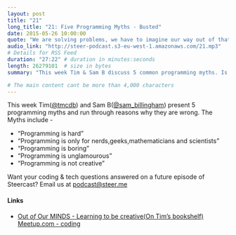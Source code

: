 ```yaml
---
layout: post
title: "21"
long_title: "21: Five Programming Myths - Busted"
date: 2015-05-26 10:00:00
quote: "We are solving problems, we have to imagine our way out of that problem. That’s creative."
audio_link: "http://steer-podcast.s3-eu-west-1.amazonaws.com/21.mp3"
# Details for RSS Feed
duration: "27:22" # duration in minutes:seconds
length: 26279101  # size in bytes
summary: "This week Tim & Sam B discuss 5 common programming myths. Is programming hard? Is programming creative?"

# The main content cant be more than 4,000 characters
---
```


This week Tim([@tmcdb](https://twitter.com/tmcdb)) and Sam B([@sam_billingham](https://twitter.com/sam_billingham)) present 5 programming myths and run through reasons why they are wrong. The Myths include -
- “Programming is hard”
- “Programming is only for nerds,geeks,mathematicians and scientists”
- “Programming is boring”
- “Programming is unglamourous”
- “Programming is not creative”

Want your coding & tech questions answered on a future episode of Steercast? Email us at [podcast@steer.me](mailto:podcast@steer.me)

#### Links
- [Out _of_ Our MINDS - Learning to be creative(On Tim’s bookshelf)](http://sirkenrobinson.com/read/)
[Meetup.com - coding](http://www.meetup.com/find/?allMeetups=false&keywords=coding&radius=Infinity&userFreeform=London%2C+United+Kingdom&mcName=London%2C+GB&lat=51.525406&lon=-0.10800171&sort=default)
